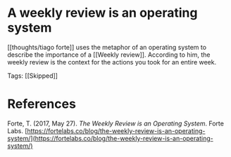 # A weekly review is an operating system

[[thoughts/tiago forte]] uses the metaphor of an operating system to describe the importance of a [[Weekly review]]. According to him, the weekly review is the context for the actions you took for an entire week.

Tags: [[Skipped]]

# References

Forte, T. (2017, May 27). *The Weekly Review is an Operating System*. Forte Labs. [https://fortelabs.co/blog/the-weekly-review-is-an-operating-system/](https://fortelabs.co/blog/the-weekly-review-is-an-operating-system/)

